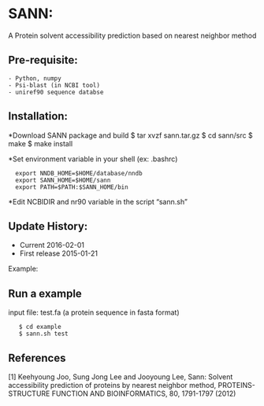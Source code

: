 # SANN: 
A Protein solvent accessibility prediction based on nearest neighbor method

## Pre-requisite:
    - Python, numpy
    - Psi-blast (in NCBI tool)
    - uniref90 sequence databse

## Installation:

*Download SANN package and build
  $ tar xvzf sann.tar.gz
  $ cd sann/src
  $ make
  $ make install
  
*Set environment variable in your shell (ex: .bashrc)
~~~
  export NNDB_HOME=$HOME/database/nndb
  export SANN_HOME=$HOME/sann
  export PATH=$PATH:$SANN_HOME/bin
~~~

*Edit NCBIDIR and nr90 variable in the script “sann.sh”

## Update History:

- Current       2016-02-01
- First release 2015-01-21

Example:

## Run a example

input file: test.fa (a protein sequence in fasta format)
~~~
   $ cd example
   $ sann.sh test
~~~

## References

[1] Keehyoung Joo, Sung Jong Lee and Jooyoung Lee, Sann: Solvent accessibility prediction of proteins by nearest neighbor method, PROTEINS-STRUCTURE FUNCTION AND BIOINFORMATICS, 80, 1791-1797 (2012)
